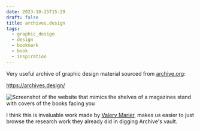 ```yaml
---
date: 2023-10-25T15:29
draft: false
title: archives.design
tags:
  - graphic_design
  - design
  - bookmark
  - book
  - inspiration
---
```

Very useful archive of graphic design material sourced from [archive.org](https://archive.org/):

https://archives.design/

![Screenshot of the website that mimics the shelves of a magazines stand with covers of the books facing you](archives-design-1698244631291.jpeg)

I think this is invaluable work made by [Valery Marier](https://marier.design/), makes us easier to just browse the research work they already did in digging Archive's vault.